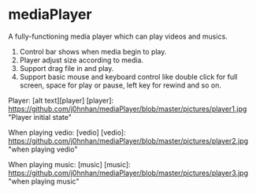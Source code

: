 # mediaPlayer

A fully-functioning media player which can play videos and musics.

1. Control bar shows when media begin to play.
2. Player adjust size according to media.
3. Support drag file in and play.
4. Support basic mouse and keyboard control like double click for full screen, space for play or pause,
   left key for rewind and so on.


Player:
[alt text][player]
[player]: https://github.com/j0hnhan/mediaPlayer/blob/master/pictures/player1.jpg "Player initial state"

When playing vedio:
[vedio]
[vedio]: https://github.com/j0hnhan/mediaPlayer/blob/master/pictures/player2.jpg "when playing vedio"

When playing music:
[music]
[music]: https://github.com/j0hnhan/mediaPlayer/blob/master/pictures/player3.jpg "when playing music"
